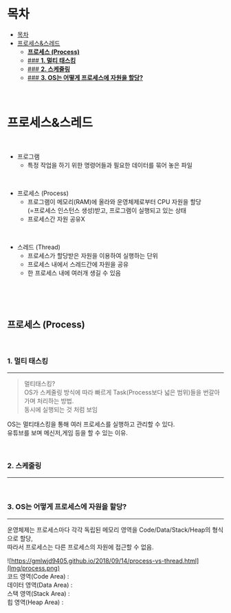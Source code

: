 # 목차
- [목차](#목차)
- [프로세스&스레드](#프로세스스레드)
  - [__프로세스 (Process)__](#프로세스-process)
  - [### __1. 멀티 태스킹__](#-1-멀티-태스킹)
  - [### __2. 스케줄링__](#-2-스케줄링)
  - [### __3. OS는 어떻게 프로세스에 자원을 할당?__](#-3-os는-어떻게-프로세스에-자원을-할당)
</br></br></br>

# 프로세스&스레드

</br>

* 프로그램  
  * 특정 작업을 하기 위한 명령어들과 필요한 데이터를 묶어 놓은 파일   
  
</br>

* 프로세스 (Process)   
  * 프로그램이 메모리(RAM)에 올라와 운영체제로부터 CPU 자원을 할당   
    (=프로세스 인스턴스 생성)받고, 프로그램이 실행되고 있는 상태
  * 프로세스간 자원 공유X   
  
</br>

* 스레드 (Thread)
  * 프로세스가 할당받은 자원을 이용하여 실행하는 단위   
  * 프로세스 내에서 스레드간에 자원을 공유
  * 한 프로세스 내에 여러개 생길 수 있음

</br></br></br>

## __프로세스 (Process)__

  </br>


### __1. 멀티 태스킹__   
---- 
  
  >멀티태스킹?   
  OS가 스케줄링 방식에 따라 빠르게 Task(Process보다 넓은 범위)들을 번갈아가며 처리하는 방법.   
  동시에 실행되는 것 처럼 보임   

  OS는 멀티태스킹을 통해 여러 프로세스를 실행하고 관리할 수 있다.  
  유튜브를 보며 메신저,게임 등을 할 수 있는 이유.
  
</br>

### __2. 스케줄링__ 
----

  
  </br>

### __3. OS는 어떻게 프로세스에 자원을 할당?__ 
----
운영체제는 프로세스마다 각각 독립된 메모리 영역을 Code/Data/Stack/Heap의 형식으로 할당,  
따라서 프로세스는 다른 프로세스의 자원에 접근할 수 없음.  

![https://gmlwjd9405.github.io/2018/09/14/process-vs-thread.html](Img/process.png)   
코드 영역(Code Area) :  
데이터 영역(Data Area) :    
스택 영역(Stack Area) :  
힙 영역(Heap Area) :  






